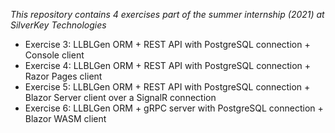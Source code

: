 _This repository contains 4 exercises part of the summer internship (2021) at SilverKey Technologies_

- Exercise 3: LLBLGen ORM + REST API with PostgreSQL connection + Console client
- Exercise 4: LLBLGen ORM + REST API with PostgreSQL connection + Razor Pages client
- Exercise 5: LLBLGen ORM + REST API with PostgreSQL connection + Blazor Server client over a SignalR connection
- Exercise 6: LLBLGen ORM + gRPC server with PostgreSQL connection + Blazor WASM client